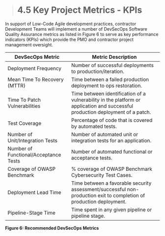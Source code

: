 > # **4.5** Key Project Metrics - KPIs

In support of Low-Code Agile development practices, contractor Development Teams will implement a number of DevSecOps Software Quality Assurance metrics as listed in Figure 6 to serve as key performance indicators (KPIs) which provide the PMO and contractor project management oversight.

| DevSecOps Metric                      | Metric Description                                                                                                             |
| ------------------------------------- | ------------------------------------------------------------------------------------------------------------------------------ |
| Deployment Frequency                  | Number of successful deployments to production/iteration.                                                                      |
| Mean Time To Recovery (MTTR)          | Time between a failed production deployment to ops restoration.                                                                |
| Time To Patch Vulnerabilities         | Time between identification of a vulnerability in the platform or application and successful production deployment of a patch. |
| Test Coverage                         | Percentage of code that is covered by automated tests.                                                                         |
| Number of Unit/Integration Tests      | Number of automated unit or integration tests for an application.                                                              |
| Number of Functional/Acceptance Tests | Number of automated functional or acceptance tests.                                                                            |
| Coverage of OWASP Benchmark           | % coverage of OWASP Benchmark Cybersecurity Test Cases.                                                                        |
| Deployment Lead Time                  | Time between a favorable security assessment/successful non-production exit to completion of production deployment.            |
| Pipeline-Stage Time                   | Time spent in any given pipeline or pipeline stage.                                                                            |

**Figure 6: Recommended DevSecOps Metrics**

